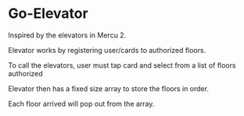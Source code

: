 # Go-Elevator

Inspired by the elevators in Mercu 2.

Elevator works by registering user/cards to authorized floors.

To call the elevators, user must tap card and select from a list of floors authorized

Elevator then has a fixed size array to store the floors in order.

Each floor arrived will pop out from the array.


